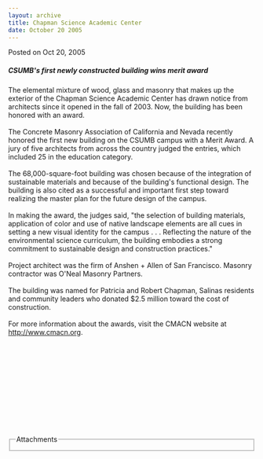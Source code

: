 ```yaml
---
layout: archive
title: Chapman Science Academic Center
date: October 20 2005
---
```





<span class="date">Posted on Oct 20, 2005    </span>
<h5>CSUMB&apos;s first newly constructed building wins merit award</h5>
<p>The elemental mixture of wood, glass and masonry that makes up
the exterior of the Chapman Science Academic Center has drawn
notice from architects since it opened in the fall of 2003. Now,
the building has been honored with an award.<br>
<br>
The Concrete Masonry Association of California and Nevada recently
honored the first new building on the CSUMB campus with a Merit
Award. A jury of five architects from across the country judged the
entries, which included 25 in the education category.<br>
<br>
The 68,000-square-foot building was chosen because of the
integration of sustainable materials and because of the building&apos;s
functional design. The building is also cited as a successful and
important first step toward realizing the master plan for the
future design of the campus.<br>
<br>
In making the award, the judges said, &quot;the selection of building
materials, application of color and use of native landscape
elements are all cues in setting a new visual identity for the
campus . . . Reflecting the nature of the environmental science
curriculum, the building embodies a strong commitment to
sustainable design and construction practices.&quot;<br>
<br>
Project architect was the firm of Anshen + Allen of San Francisco.
Masonry contractor was O&apos;Neal Masonry Partners.<br>
<br>
The building was named for Patricia and Robert Chapman, Salinas
residents and community leaders who donated $2.5 million toward the
cost of construction.<br>
<br>
For more information about the awards, visit the CMACN website at
<a href="http://www.cmacn.org/" rel="nofollow">http://www.cmacn.org</a>.</br></br></br></br></br></br></br></br></br></br></br></br></p>
<fieldset class="fieldgroup group-attachments">
<legend>Attachments</legend>
<div class="field field-type-emvideo field-field-attach-video">
<div class="field-items">
<div class="field-item odd">
<div class="emvideo emvideo-video emvideo-"/>
</div>
</div>
</div>
</fieldset>





